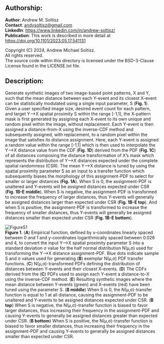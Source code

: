 ## Authorship:  
**Author**: Andrew M. Soltisz  
**Contact**: andysoltisz@gmail.com  
**LinkedIn**: https://www.linkedin.com/in/andrew-soltisz/  
**Publication**: This work is described in more detail at https://doi.org/10.1101/2023.05.17.541131  

Copyright (C) 2024, Andrew Michael Soltisz.  
All rights reserved.   
The source code within this directory is licensed under the BSD-3-Clause License found in the LICENSE.txt file.


## Description:  
Generate synthetic images of two image-based point patterns, X and Y, such that the mean distance between each Y-event and its closest X-event can be statistically modulated using a single input parameter, S (**Fig. 1**). Given a user specified image size, desired event count for each pattern, and target Y-->X spatial proximity S within the range [-1,1], the X-pattern mask is first generated by assigning each X-event to its own unique and random pixel within the image, without replacement. Each Y-event is then assigned a distance-from-X using the inverse-CDF method and subsequently assigned, with replacement, to a random pixel within the image that satisfies its distance assignment. Here, each Y-event is assigned a random value within the range [-1,1] which is then used to interpolate the Y-->X distance value from the CDF (**Fig. 1D**) derived from the PDF (**Fig. 1C**) of all distances composing the distance transformation of X’s mask which represents the distribution of Y-->X distances expected under the complete spatial randomness (CSR). The mean Y-->X distance is tuned by using the spatial proximity parameter S as an input to a transfer function which subsequently biases the morphology of this assignment-PDF to select for smaller or larger distances (**Fig. 1A**). When S is 0, the assignment-PDF is unaltered and Y-events will be assigned distances expected under CSR (**Fig. 1B-E middle**). When S is negative, the assignment-PDF is transformed to increase the frequency of larger distances, thus Y-events will generally be assigned distances larger than expected under CSR (**Fig. 1B-E top**). And when S is positive, the assignment-PDF is transformed to increase the frequency of smaller distances, thus Y-events will generally be assigned distances smaller than expected under CSR (**Fig. 1B-E bottom**).  


![FigureS1](https://github.com/andrewsoltisz/SPACE---Spatial-Pattern-Analysis-using-Closest-Events/assets/54912641/4cc34f26-ed98-4b58-9a19-c6281f8d7e35)  
**Figure 1**. (**A**) Empirical function, defined by x-coordinates linearly spaced between 0 and 1 and y-coordinates logarithmically spaced between 0.026 and 4, to convert the input Y-->X spatial proximity parameter S into a standard deviation σ value for the half normal distribution N(μ,σ) used for transforming the Y-->X distance assignment-PDF. Blue dots indicate sample S and σ values used for generating (**B**) exemplar N(μ,σ) PDF transfer functions. (**C**) N(μ,σ)-transformed PDFs defining the distribution of distances between Y-events and their closest X-events. (**D**) The CDFs derived from the (**C**) PDFs used to assign each Y-event a distance-to-X using the inverse-CDF method. (**E**) Resulting synthetic images where the mean distance between Y-events (green) and X-events (red) have been tuned using the parameter S. (**B middle**) When S is 0, the N(μ,σ)-transfer function is equal to 1 at all distance, causing the assignment-PDF to be unaltered and Y-events to be assigned distances expected under CSR. (**B top**) When S is negative, the N(μ,σ)-transfer function is biased to favor larger distances, thus increasing their frequency in the assignment-PDF and causing Y-events to generally be assigned distances greater than expected under CSR. (**B bottom**) When S is positive, the N(μ,σ)-transfer function is biased to favor smaller distances, thus increasing their frequency in the assignment-PDF and causing Y-events to generally be assigned distances smaller than expected under CSR.

